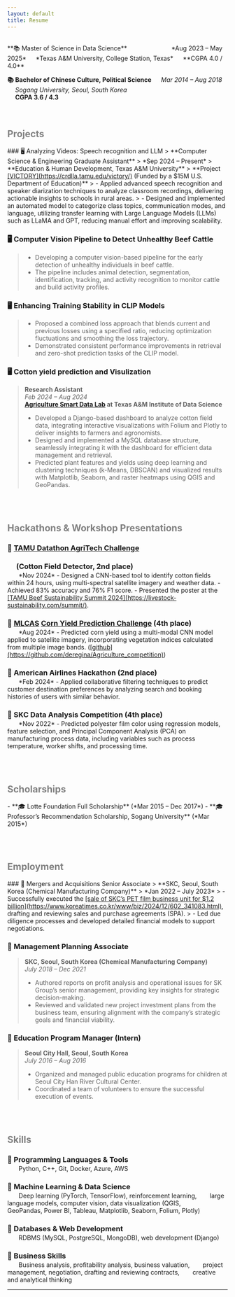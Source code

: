 ```yaml
---
layout: default
title: Resume
---
```


<br>
**📚  Master of Science in Data Science** &emsp; &emsp; &emsp; &emsp; &emsp; &nbsp; *Aug 2023 – May 2025*  
&emsp; *Texas A&M University, College Station, Texas*  
&emsp; **CGPA 4.0 / 4.0**

**📚  Bachelor of Chinese Culture, Political Science**  &emsp; *Mar 2014 – Aug 2018*  
&emsp; *Sogang University, Seoul, South Korea*  
&emsp; **CGPA 3.6 / 4.3**  <br><br><br>
  
<h2 style="color: gray;">Projects</h2>
### 🖥️  Analyzing Videos: Speech recognition and LLM
> **Computer Science & Engineering Graduate Assistant**  
> *Sep 2024 – Present*  
> **Education & Human Development, Texas A&M University**  
> **Project <ins>[VICTORY](https://crdlla.tamu.edu/victory/)</ins> (Funded by a $15M U.S. Department of Education)**    
> - Applied advanced speech recognition and speaker diarization techniques to analyze classroom recordings, delivering actionable insights to schools in rural areas.
> - Designed and implemented an automated model to categorize class topics, communication modes, and language, utilizing transfer learning with Large Language Models (LLMs) such as LLaMA and GPT, reducing manual effort and improving scalability.

### 🖥️  Computer Vision Pipeline to Detect Unhealthy Beef Cattle  
> - Developing a computer vision-based pipeline for the early detection of unhealthy individuals in beef cattle. 
> - The pipeline includes animal detection, segmentation, identification, tracking, and activity recognition to monitor cattle and build activity profiles.  

### 🖥️  Enhancing Training Stability in CLIP Models
> - Proposed a combined loss approach that blends current and previous losses using a specified ratio, reducing optimization fluctuations and smoothing the loss trajectory. 
> - Demonstrated consistent performance improvements in retrieval and zero-shot prediction tasks of the CLIP model.  

### 🖥️  Cotton yield prediction and Visulization
> **Research Assistant**  
> *Feb 2024 – Aug 2024*  
> **<ins>[Agriculture Smart Data Lab](https://tamids.tamu.edu/ag-smart-data-lab/)</ins> at Texas A&M Institute of Data Science**  
> - Developed a Django-based dashboard to analyze cotton field data, integrating interactive visualizations with Folium and Plotly to deliver insights to farmers and agronomists.
> - Designed and implemented a MySQL database structure, seamlessly integrating it with the dashboard for efficient data management and retrieval.
> - Predicted plant features and yields using deep learning and clustering techniques (k-Means, DBSCAN) and visualized results with Matplotlib, Seaborn, and raster heatmaps using QGIS and GeoPandas.  

<br><br>
<h2 style="color: gray;">Hackathons & Workshop Presentations</h2>
<h3 style="margin-bottom: 2px;">
    🏅 <a href="https://tamu-datathon.devpost.com/" target="_blank">TAMU Datathon AgriTech Challenge</a>
</h3>
<h3 style="margin-bottom: 2px;">&emsp; (Cotton Field Detector, 2nd place)</h3>
&emsp; &nbsp; *Nov 2024*  
- Designed a CNN-based tool to identify cotton fields within 24 hours, using multi-spectral satellite imagery and weather data.</li>
- Achieved 83% accuracy and 76% F1 score.</li>
- Presented the poster at the <ins>[TAMU Beef Sustainability Summit 2024](https://livestock-sustainability.com/summit/)</ins>.

<h3 style="margin-bottom: 2px;">
    🏅 <a href="https://2024.mlcas.site/" target="_blank" style="text-decoration: underline;">MLCAS</a> 
    <a href="https://eval.ai/web/challenges/challenge-page/2332/overview" target="_blank" style="text-decoration: underline;">Corn Yield Prediction Challenge</a> (4th place)
</h3>
&emsp; &nbsp; *Aug 2024*
- Predicted corn yield using a multi-modal CNN model applied to satellite imagery, incorporating vegetation indices calculated from multiple image bands. (<ins>[github](https://github.com/deregina/Agriculture_competition)</ins>)

<h3 style="margin-bottom: 2px;">🏅  American Airlines Hackathon (2nd place)</h3>
&emsp; &nbsp; *Feb 2024*  
- Applied collaborative filtering techniques to predict customer destination preferences by analyzing search and booking histories of users with similar behavior.  

<h3 style="margin-bottom: 2px;">🏅  SKC Data Analysis Competition (4th place)</h3>
&emsp; &nbsp; *Nov 2022*  
- Predicted polyester film color using regression models, feature selection, and Principal Component Analysis (PCA) on manufacturing process data, including variables such as process temperature, worker shifts, and processing time.  

<br><br>
<h2 style="color: gray;">Scholarships</h2>
- **🎓  Lotte Foundation Full Scholarship** (*Mar 2015 – Dec 2017*)  
- **🎓  Professor’s Recommendation Scholarship, Sogang University** (*Mar 2015*)  

<br><br>
<h2 style="color: gray;">Employment</h2>
### 💼  Mergers and Acquisitions Senior Associate  
> **SKC, Seoul, South Korea (Chemical Manufacturing Company)**  
> *Jan 2022 – July 2023*  
> - Successfully executed the <ins>[sale of SKC’s PET film business unit for $1.2 billion](https://www.koreatimes.co.kr/www/biz/2024/12/602_341083.html)</ins>, drafting and reviewing sales and purchase agreements (SPA).
> - Led due diligence processes and developed detailed financial models to support negotiations.  


### 💼  Management Planning Associate  
> **SKC, Seoul, South Korea (Chemical Manufacturing Company)**  
> *July 2018 – Dec 2021*
> - Authored reports on profit analysis and operational issues for SK Group’s senior management, providing key insights for strategic decision-making. 
> - Reviewed and validated new project investment plans from the business team, ensuring alignment with the company’s strategic goals and financial viability.  


### 💼  Education Program Manager (Intern)  
> **Seoul City Hall, Seoul, South Korea**  
> *July 2016 – Aug 2016*
> - Organized and managed public education programs for children at Seoul City Han River Cultural Center. 
> - Coordinated a team of volunteers to ensure the successful execution of events.  

<br><br>
<h2 style="color: gray;">Skills</h2>
<h3 style="margin-bottom: 2px;">🌟  Programming Languages & Tools</h3>
&emsp; &nbsp; Python, C++, Git, Docker, Azure, AWS  

<h3 style="margin-bottom: 2px;">🌟  Machine Learning & Data Science  </h3>
&emsp; &nbsp; Deep learning (PyTorch, TensorFlow), reinforcement learning,  
&emsp; &nbsp; large language models, computer vision, data visualization (QGIS, 
&emsp; &nbsp; GeoPandas, Power BI, Tableau, Matplotlib, Seaborn, Folium, Plotly)  

<h3 style="margin-bottom: 2px;">🌟  Databases & Web Development  </h3>
&emsp; &nbsp; RDBMS (MySQL, PostgreSQL, MongoDB), web development (Django)  

<h3 style="margin-bottom: 2px;">🌟  Business Skills  </h3>
&emsp; &nbsp; Business analysis, profitability analysis, business valuation,  
&emsp; &nbsp; project management, negotiation, drafting and reviewing contracts,  
&emsp; &nbsp; creative and analytical thinking  

---

